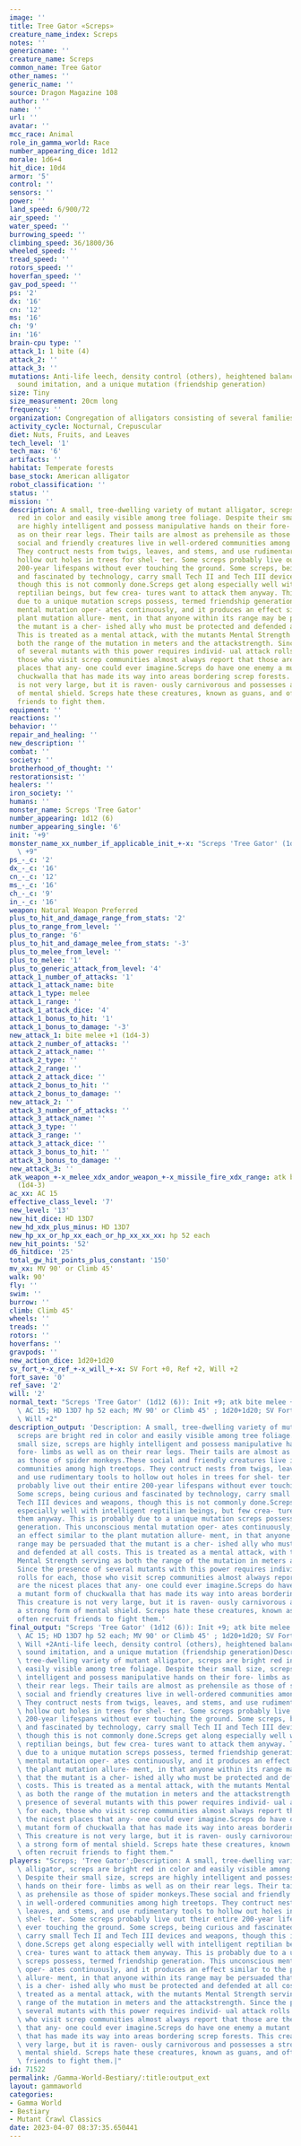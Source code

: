 ```yaml
---
image: ''
title: Tree Gator «Screps»
creature_name_index: Screps
notes: ''
genericname: ''
creature_name: Screps
common_name: Tree Gator
other_names: ''
generic_name: ''
source: Dragon Magazine 108
author: ''
name: ''
url: ''
avatar: ''
mcc_race: Animal
role_in_gamma_world: Race
number_appearing_dice: 1d12
morale: 1d6+4
hit_dice: 10d4
armor: '5'
control: ''
sensors: ''
power: ''
land_speed: 6/900/72
air_speed: ''
water_speed: ''
burrowing_speed: ''
climbing_speed: 36/1800/36
wheeled_speed: ''
tread_speed: ''
rotors_speed: ''
hoverfan_speed: ''
gav_pod_speed: ''
ps: '2'
dx: '16'
cn: '12'
ms: '16'
ch: '9'
in: '16'
brain-cpu type: ''
attack_1: 1 bite (4)
attack_2: ''
attack_3: ''
mutations: Anti-life leech, density control (others), heightened balance, shorter,
  sound imitation, and a unique mutation (friendship generation)
size: Tiny
size_measurement: 20cm long
frequency: ''
organization: Congregation of alligators consisting of several families
activity_cycle: Nocturnal, Crepuscular
diet: Nuts, Fruits, and Leaves
tech_level: '1'
tech_max: '6'
artifacts: ''
habitat: Temperate forests
base_stock: American alligator
robot_classification: ''
status: ''
mission: ''
description: A small, tree-dwelling variety of mutant alligator, screps are bright
  red in color and easily visible among tree foliage. Despite their small size, screps
  are highly intelligent and possess manipulative hands on their fore- limbs as well
  as on their rear legs. Their tails are almost as prehensile as those of spider monkeys.These
  social and friendly creatures live in well-ordered communities among high treetops.
  They contruct nests from twigs, leaves, and stems, and use rudimentary tools to
  hollow out holes in trees for shel- ter. Some screps probably live out their entire
  200-year lifespans without ever touching the ground. Some screps, being curious
  and fascinated by technology, carry small Tech II and Tech III devices and weapons,
  though this is not commonly done.Screps get along especially well with intelligent
  reptilian beings, but few crea- tures want to attack them anyway. This is probably
  due to a unique mutation screps possess, termed friendship generation. This unconscious
  mental mutation oper- ates continuously, and it produces an effect similar to the
  plant mutation allure- ment, in that anyone within its range may be persuaded that
  the mutant is a cher- ished ally who must be protected and defended at all costs.
  This is treated as a mental attack, with the mutants Mental Strength serving as
  both the range of the mutation in meters and the attackstrength. Since the presence
  of several mutants with this power requires individ- ual attack rolls for each,
  those who visit screp communities almost always report that those are the nicest
  places that any- one could ever imagine.Screps do have one enemy a mutant form of
  chuckwalla that has made its way into areas bordering screp forests. This creature
  is not very large, but it is raven- ously carnivorous and possesses a strong form
  of mental shield. Screps hate these creatures, known as guans, and often recruit
  friends to fight them.
equipment: ''
reactions: ''
behavior: ''
repair_and_healing: ''
new_description: ''
combat: ''
society: ''
brotherhood_of_thought: ''
restorationsist: ''
healers: ''
iron_society: ''
humans: ''
monster_name: Screps 'Tree Gator'
number_appearing: 1d12 (6)
number_appearing_single: '6'
init: '+9'
monster_name_xx_number_if_applicable_init_+-x: "Screps 'Tree Gator' (1d12 (6)): Init\
  \ +9"
ps_-_c: '2'
dx_-_c: '16'
cn_-_c: '12'
ms_-_c: '16'
ch_-_c: '9'
in_-_c: '16'
weapon: Natural Weapon Preferred
plus_to_hit_and_damage_range_from_stats: '2'
plus_to_range_from_level: ''
plus_to_range: '6'
plus_to_hit_and_damage_melee_from_stats: '-3'
plus_to_melee_from_level: ''
plus_to_melee: '1'
plus_to_generic_attack_from_level: '4'
attack_1_number_of_attacks: '1'
attack_1_attack_name: bite
attack_1_type: melee
attack_1_range: ''
attack_1_attack_dice: '4'
attack_1_bonus_to_hit: '1'
attack_1_bonus_to_damage: '-3'
new_attack_1: bite melee +1 (1d4-3)
attack_2_number_of_attacks: ''
attack_2_attack_name: ''
attack_2_type: ''
attack_2_range: ''
attack_2_attack_dice: ''
attack_2_bonus_to_hit: ''
attack_2_bonus_to_damage: ''
new_attack_2: ''
attack_3_number_of_attacks: ''
attack_3_attack_name: ''
attack_3_type: ''
attack_3_range: ''
attack_3_attack_dice: ''
attack_3_bonus_to_hit: ''
attack_3_bonus_to_damage: ''
new_attack_3: ''
atk_weapon_+-x_melee_xdx_andor_weapon_+-x_missile_fire_xdx_range: atk bite melee +1
  (1d4-3)
ac_xx: AC 15
effective_class_level: '7'
new_level: '13'
new_hit_dice: HD 13D7
new_hd_xdx_plus_minus: HD 13D7
new_hp_xx_or_hp_xx_each_or_hp_xx_xx_xx: hp 52 each
new_hit_points: '52'
d6_hitdice: '25'
total_gw_hit_points_plus_constant: '150'
mv_xx: MV 90' or Climb 45'
walk: 90'
fly: ''
swim: ''
burrow: ''
climb: Climb 45'
wheels: ''
treads: ''
rotors: ''
hoverfans: ''
gravpods: ''
new_action_dice: 1d20+1d20
sv_fort_+-x_ref_+-x_will_+-x: SV Fort +0, Ref +2, Will +2
fort_save: '0'
ref_save: '2'
will: '2'
normal_text: "Screps 'Tree Gator' (1d12 (6)): Init +9; atk bite melee +1 (1d4-3);\
  \ AC 15; HD 13D7 hp 52 each; MV 90' or Climb 45' ; 1d20+1d20; SV Fort +0, Ref +2,\
  \ Will +2"
description_output: 'Description: A small, tree-dwelling variety of mutant alligator,
  screps are bright red in color and easily visible among tree foliage. Despite their
  small size, screps are highly intelligent and possess manipulative hands on their
  fore- limbs as well as on their rear legs. Their tails are almost as prehensile
  as those of spider monkeys.These social and friendly creatures live in well-ordered
  communities among high treetops. They contruct nests from twigs, leaves, and stems,
  and use rudimentary tools to hollow out holes in trees for shel- ter. Some screps
  probably live out their entire 200-year lifespans without ever touching the ground.
  Some screps, being curious and fascinated by technology, carry small Tech II and
  Tech III devices and weapons, though this is not commonly done.Screps get along
  especially well with intelligent reptilian beings, but few crea- tures want to attack
  them anyway. This is probably due to a unique mutation screps possess, termed friendship
  generation. This unconscious mental mutation oper- ates continuously, and it produces
  an effect similar to the plant mutation allure- ment, in that anyone within its
  range may be persuaded that the mutant is a cher- ished ally who must be protected
  and defended at all costs. This is treated as a mental attack, with the mutants
  Mental Strength serving as both the range of the mutation in meters and the attackstrength.
  Since the presence of several mutants with this power requires individ- ual attack
  rolls for each, those who visit screp communities almost always report that those
  are the nicest places that any- one could ever imagine.Screps do have one enemy
  a mutant form of chuckwalla that has made its way into areas bordering screp forests.
  This creature is not very large, but it is raven- ously carnivorous and possesses
  a strong form of mental shield. Screps hate these creatures, known as guans, and
  often recruit friends to fight them.'
final_output: "Screps 'Tree Gator' (1d12 (6)): Init +9; atk bite melee +1 (1d4-3);\
  \ AC 15; HD 13D7 hp 52 each; MV 90' or Climb 45' ; 1d20+1d20; SV Fort +0, Ref +2,\
  \ Will +2Anti-life leech, density control (others), heightened balance, shorter,\
  \ sound imitation, and a unique mutation (friendship generation)Description: A small,\
  \ tree-dwelling variety of mutant alligator, screps are bright red in color and\
  \ easily visible among tree foliage. Despite their small size, screps are highly\
  \ intelligent and possess manipulative hands on their fore- limbs as well as on\
  \ their rear legs. Their tails are almost as prehensile as those of spider monkeys.These\
  \ social and friendly creatures live in well-ordered communities among high treetops.\
  \ They contruct nests from twigs, leaves, and stems, and use rudimentary tools to\
  \ hollow out holes in trees for shel- ter. Some screps probably live out their entire\
  \ 200-year lifespans without ever touching the ground. Some screps, being curious\
  \ and fascinated by technology, carry small Tech II and Tech III devices and weapons,\
  \ though this is not commonly done.Screps get along especially well with intelligent\
  \ reptilian beings, but few crea- tures want to attack them anyway. This is probably\
  \ due to a unique mutation screps possess, termed friendship generation. This unconscious\
  \ mental mutation oper- ates continuously, and it produces an effect similar to\
  \ the plant mutation allure- ment, in that anyone within its range may be persuaded\
  \ that the mutant is a cher- ished ally who must be protected and defended at all\
  \ costs. This is treated as a mental attack, with the mutants Mental Strength serving\
  \ as both the range of the mutation in meters and the attackstrength. Since the\
  \ presence of several mutants with this power requires individ- ual attack rolls\
  \ for each, those who visit screp communities almost always report that those are\
  \ the nicest places that any- one could ever imagine.Screps do have one enemy a\
  \ mutant form of chuckwalla that has made its way into areas bordering screp forests.\
  \ This creature is not very large, but it is raven- ously carnivorous and possesses\
  \ a strong form of mental shield. Screps hate these creatures, known as guans, and\
  \ often recruit friends to fight them."
players: "Screps; 'Tree Gator';Description: A small, tree-dwelling variety of mutant\
  \ alligator, screps are bright red in color and easily visible among tree foliage.\
  \ Despite their small size, screps are highly intelligent and possess manipulative\
  \ hands on their fore- limbs as well as on their rear legs. Their tails are almost\
  \ as prehensile as those of spider monkeys.These social and friendly creatures live\
  \ in well-ordered communities among high treetops. They contruct nests from twigs,\
  \ leaves, and stems, and use rudimentary tools to hollow out holes in trees for\
  \ shel- ter. Some screps probably live out their entire 200-year lifespans without\
  \ ever touching the ground. Some screps, being curious and fascinated by technology,\
  \ carry small Tech II and Tech III devices and weapons, though this is not commonly\
  \ done.Screps get along especially well with intelligent reptilian beings, but few\
  \ crea- tures want to attack them anyway. This is probably due to a unique mutation\
  \ screps possess, termed friendship generation. This unconscious mental mutation\
  \ oper- ates continuously, and it produces an effect similar to the plant mutation\
  \ allure- ment, in that anyone within its range may be persuaded that the mutant\
  \ is a cher- ished ally who must be protected and defended at all costs. This is\
  \ treated as a mental attack, with the mutants Mental Strength serving as both the\
  \ range of the mutation in meters and the attackstrength. Since the presence of\
  \ several mutants with this power requires individ- ual attack rolls for each, those\
  \ who visit screp communities almost always report that those are the nicest places\
  \ that any- one could ever imagine.Screps do have one enemy a mutant form of chuckwalla\
  \ that has made its way into areas bordering screp forests. This creature is not\
  \ very large, but it is raven- ously carnivorous and possesses a strong form of\
  \ mental shield. Screps hate these creatures, known as guans, and often recruit\
  \ friends to fight them.|"
id: 71522
permalink: /Gamma-World-Bestiary/:title:output_ext
layout: gammaworld
categories:
- Gamma World
- Bestiary
- Mutant Crawl Classics
date: 2023-04-07 08:37:35.650441
---
```

